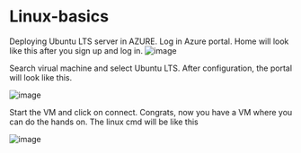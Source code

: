 # Linux-basics
Deploying Ubuntu LTS server in AZURE.
Log in Azure portal. Home will look like this after you sign up and log in.
![image](https://github.com/user-attachments/assets/cc5b6e14-9e3a-4eed-ab51-d871e4a63d87)

Search virual machine and select Ubuntu LTS. After configuration, the portal will look like this.

![image](https://github.com/user-attachments/assets/f5e6e2ed-c022-45b9-a37c-369840f9bf83)

Start the VM and click on connect. Congrats, now you have a VM where you can do the hands on. The linux cmd will be like this

![image](https://github.com/user-attachments/assets/7b2e292f-0668-41ac-b724-3abc5ac7e704)

